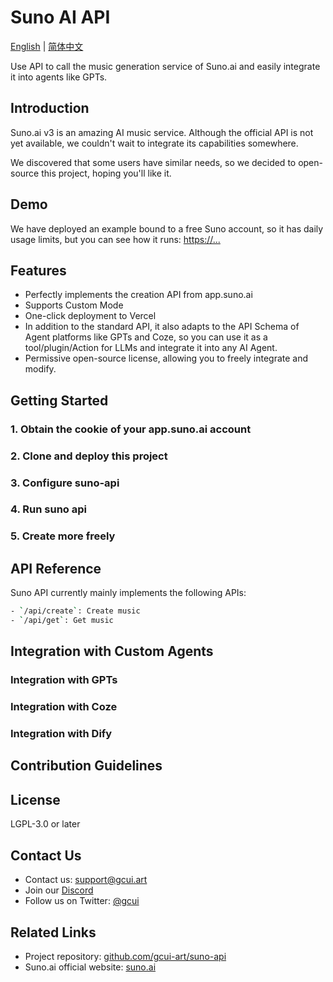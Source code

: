 # Suno AI API

[English](./README.md) | [简体中文](./README_CN.md)

Use API to call the music generation service of Suno.ai and easily integrate it into agents like GPTs.

## Introduction

Suno.ai v3 is an amazing AI music service. Although the official API is not yet available, we couldn't wait to integrate its capabilities somewhere.

We discovered that some users have similar needs, so we decided to open-source this project, hoping you'll like it.

## Demo

We have deployed an example bound to a free Suno account, so it has daily usage limits, but you can see how it runs:
[https://...](https://...)

## Features

- Perfectly implements the creation API from app.suno.ai
- Supports Custom Mode
- One-click deployment to Vercel
- In addition to the standard API, it also adapts to the API Schema of Agent platforms like GPTs and Coze, so you can use it as a tool/plugin/Action for LLMs and integrate it into any AI Agent.
- Permissive open-source license, allowing you to freely integrate and modify.

## Getting Started

### 1. Obtain the cookie of your app.suno.ai account

### 2. Clone and deploy this project

### 3. Configure suno-api

### 4. Run suno api

### 5. Create more freely

## API Reference

Suno API currently mainly implements the following APIs:

```bash
- `/api/create`: Create music
- `/api/get`: Get music
```

## Integration with Custom Agents

### Integration with GPTs

### Integration with Coze

### Integration with Dify

## Contribution Guidelines

## License

LGPL-3.0 or later

## Contact Us

- Contact us: <support@gcui.art>
- Join our [Discord](https://...)
- Follow us on Twitter: [@gcui](https://twitter.com/gcui_art)

## Related Links

- Project repository: [github.com/gcui-art/suno-api](https://github.com/gcui-art/suno-api)
- Suno.ai official website: [suno.ai](https://suno.ai)
